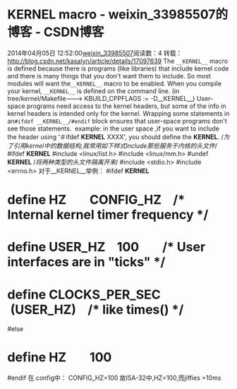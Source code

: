 # __KERNEL__ macro - weixin_33985507的博客 - CSDN博客
2014年04月05日 12:52:00[weixin_33985507](https://me.csdn.net/weixin_33985507)阅读数：4
转载：http://blog.csdn.net/kasalyn/article/details/17097639
The `__KERNEL__` macro is defined because there is programs (like libraries) that include kernel code and there is many things that you don't want them to include. So most modules will want the`__KERNEL__` macro to be enabled.
When you compile your kernel, `__KERNEL__` is defined on the command line. (in tree/kernel/Makefile---> KBUILD_CPPFLAGS := -D__KERNEL__)
User-space programs need access to the kernel headers, but some of 
the info in kernel headers is intended only for the kernel. Wrapping 
some statements in an`#ifdef __KERNEL__/#endif` block ensures that user-space programs don't see those statements.
 example:
in the user space ,if you want to include the header using ‘＃ifdef __KERNEL__ XXXX', you should define the __KERNEL__.
/*为了引用kernel中的数据结构,我常用如下样式include那些服务于内核的头文件*/
#ifdef __KERNEL__
#include <linux/list.h>
#include <linux/mm.h>
#undef __KERNEL__
/*将两种类型的头文件隔离开来*/
#include <stdio.h>
#include <errno.h>
对于__KERNEL__举例：
#ifdef __KERNEL__
# define HZ        CONFIG_HZ    /* Internal kernel timer frequency */
# define USER_HZ    100        /* User interfaces are in "ticks" */
# define CLOCKS_PER_SEC    (USER_HZ)    /* like times() */
#else
# define HZ        100
#endif
在.config中：
CONFIG_HZ=100
故ISA-32中,HZ=100,而jiffies =10ms
